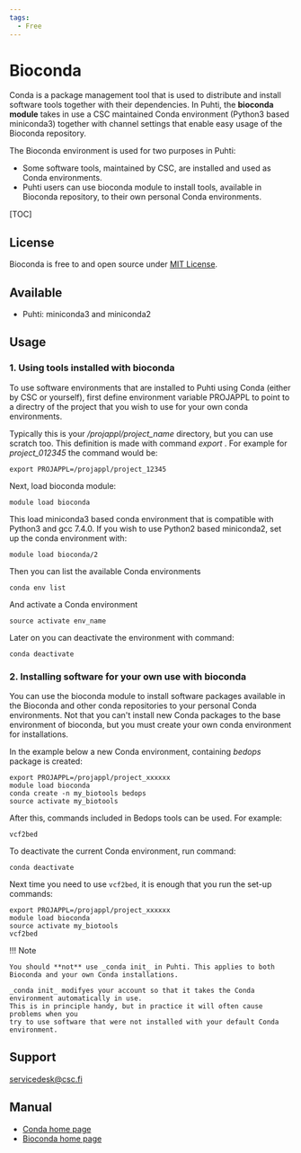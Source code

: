 ```yaml
---
tags:
  - Free
---
```


# Bioconda

Conda is a package management tool that is used to distribute and install software tools together with their dependencies. In Puhti, the __bioconda module__
takes in use a CSC maintained Conda environment (Python3 based miniconda3) together with channel settings that enable easy usage of the Bioconda repository.

The Bioconda environment is used for two purposes in Puhti:

-    Some software tools, maintained by CSC, are installed and used as Conda environments.
-    Puhti users can use bioconda module to install tools, available in Bioconda repository, to their own personal Conda environments.

[TOC]

## License

Bioconda is free to and open source under [MIT License](https://raw.githubusercontent.com/bioconda/bioconda-common/master/LICENSE).

## Available

-   Puhti: miniconda3 and miniconda2



## Usage

### 1. Using tools installed with bioconda

To use software environments that are installed to Puhti using Conda (either by CSC or yourself),  first 
define environment variable PROJAPPL to point to a directry of the project that you wish to use for your own 
conda environments. 

Typically this is your _/projappl/project_name_ directory, but you can use scratch too.
This definition is made with command _export_ . For example for _project_012345_ the command would be:

```text
export PROJAPPL=/projappl/project_12345
```
Next, load bioconda module:
```text
module load bioconda
```
This load miniconda3 based conda environment that is compatible with Python3 and gcc 7.4.0.
If you wish to use Python2 based miniconda2, set up the conda environment with:
```text
module load bioconda/2
```

Then you can list the available Conda environments
```text
conda env list
```
And activate a Conda environment

```text
source activate env_name
```

Later on you can deactivate the environment with command:
```text
conda deactivate
```

### 2. Installing software for your own use with bioconda

You can use the bioconda module to install software packages available in the Bioconda and other conda repositories to your personal Conda environments. Not that you can't install new Conda packages to the base environment of bioconda, but you must create your own conda environment for installations.

In the example below a new Conda environment, containing _bedops_ package is created:
```text
export PROJAPPL=/projappl/project_xxxxxx
module load bioconda
conda create -n my_biotools bedops
source activate my_biotools
```
After this, commands included in Bedops tools can be used. For example:
```text
vcf2bed
```
To deactivate the current Conda environment, run command:

```text
conda deactivate
```
Next time you need to use `vcf2bed`, it is enough that you run the set-up commands:

```text
export PROJAPPL=/projappl/project_xxxxxx
module load bioconda
source activate my_biotools
vcf2bed
```

!!! Note

    You should **not** use _conda init_ in Puhti. This applies to both
    Bioconda and your own Conda installations.
    
    _conda init_ modifyes your account so that it takes the Conda environment automatically in use. 
    This is in principle handy, but in practice it will often cause problems when you 
    try to use software that were not installed with your default Conda environment.
    



## Support

servicedesk@csc.fi

## Manual


*    [Conda home page](https://conda.io/en/latest/)
*    [Bioconda home page](https://bioconda.github.io/)



